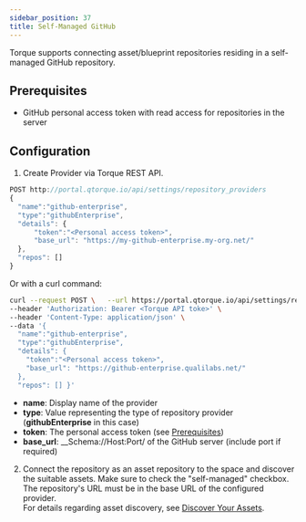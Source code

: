 ```yaml
---
sidebar_position: 37
title: Self-Managed GitHub
---
```


Torque supports connecting asset/blueprint repositories residing in a self-managed GitHub repository. 

## Prerequisites

* GitHub personal access token with read access for repositories in the server

## Configuration

1. Create Provider via Torque REST API.

   
  ```jsx
  POST http://portal.qtorque.io/api/settings/repository_providers
  {
    "name":"github-enterprise", 
    "type":"githubEnterprise",
    "details": {
        "token":"<Personal access token>",
        "base_url": "https://my-github-enterprise.my-org.net/"
    },
    "repos": []
  }
  ```

  Or with a curl command:
  ```bash
  curl --request POST \   --url https://portal.qtorque.io/api/settings/repository_providers \  
  --header 'Authorization: Bearer <Torque API toke>' \  
  --header 'Content-Type: application/json' \  
  --data '{  
    "name":"github-enterprise",  
    "type":"githubEnterprise",
    "details": {    
      "token":"<Personal access token>",    
      "base_url": "https://github-enterprise.qualilabs.net/"  
    }, 
    "repos": [] }'

  ```

   * __name__: Display name of the provider
   * __type__: Value representing the type of repository provider (__githubEnterprise__ in this case)
   * __token__: The personal access token (see [Prerequisites](#prerequisites))
   * __base_url__: __Schema://Host:Port/ of the GitHub server (include port if required)
  
2. Connect the repository as an asset repository to the space and discover the suitable assets. Make sure to check the "self-managed" checkbox.
  The repository's URL must be in the base URL of the configured provider.  
  For details regarding asset discovery, see [Discover Your Assets](/getting-started/Discover%20Your%20Assets). 

